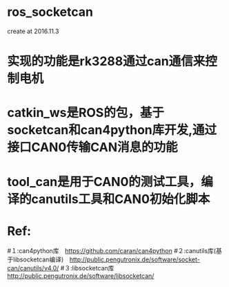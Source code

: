 # ros_socketcan
create at 2016.11.3
# 实现的功能是rk3288通过can通信来控制电机
# catkin_ws是ROS的包，基于socketcan和can4python库开发,通过接口CAN0传输CAN消息的功能
# tool_can是用于CAN0的测试工具，编译的canutils工具和CAN0初始化脚本
# Ref:
#１:can4python库　https://github.com/caran/can4python
#２:canutils库(基于libsocketcan编译)　http://public.pengutronix.de/software/socket-can/canutils/v4.0/
#３:libsocketcan库　http://public.pengutronix.de/software/libsocketcan/
